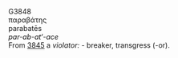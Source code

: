 G3848  
παραβάτης  
parabatēs  
*par-ab-at‘-ace*  
From [3845](g3845) a *violator:* - breaker, transgress (-or).  
